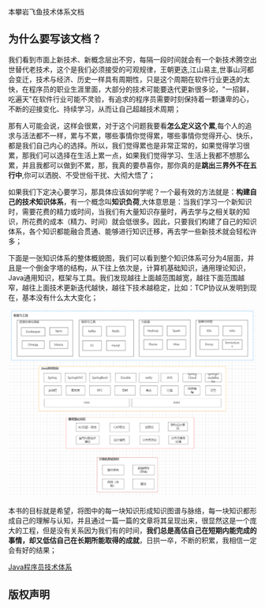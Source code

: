<div color='red' size='6'>本攀岩飞鱼技术体系文档</div>

## 为什么要写该文档？

我们看到市面上新技术、新概念层出不穷，每隔一段时间就会有一个新技术腾空出世替代老技术，这个是我们必须接受的可观规律，王朝更迭,江山易主,世事山河都会变迁，技术与经济、历史一样具有周期性，只是这个周期在软件行业更迭的太快，在程序员的职业生涯里面，大部分的技术可能要迭代更新很多论，"一招鲜，吃遍天"在软件行业可能不灵验，有追求的程序员需要时刻保持着一颗谦卑的心，不断的迎接变化、持续学习，从而让自己超越技术周期；

那有人可能会说，这样会很累，对于这个问题我要看**怎么定义这个累**,每个人的追求与活法都不一样，累与不累，哪些事情你觉得累，哪些事情你觉得开心、快乐，都是我们自己内心的选择。所以，我们觉得累也是非常正常的，如果觉得学习很累，那我们可以选择在生活上累一点，如果我们觉得学习、生活上我都不想那么累，并且我都可以做到不累，那，我真的要恭喜你，那你真的是**跳出三界外不在五行中**,你可以洒脱、不受世俗干扰、大彻大悟了；

如果我们下定决心要学习，那具体应该如何学呢？一个最有效的方法就是：**构建自己的技术知识体系**，有一个概念叫**知识负荷**,大体意思是：当我们学习一个新知识时，需要花费的精力或时间，当我们有大量知识存量时，再去学与之相关联的知识，所花费的成本（精力、时间）就会低很多。因此，只要我们构建了自己的知识体系，各个知识都能融合贯通、能够进行知识迁移，再去学一些新技术就会轻松许多；

下面是一张知识体系的整体概貌图，我们可以看到整个知识体系可分为4层面，并且是一个倒金字塔的结构，从下往上依次是，计算机基础知识，通用理论知识，Java通用知识，框架与工具。我们发现越往上面越范围越宽，越往下面范围越窄，越往上面技术更新迭代越快，越往下技术越稳定，比如：TCP协议从发明到现在，基本没有什么太大变化；

![图 知识体系的整体概貌图](../images/c2e1d4a978f27291cfaeb4bb6d200679ecae759ec206f40031803e3b69534b8e.png)  

本书的目标就是希望，将图中的每一块知识形成知识图谱与脉络，每一块知识都形成自己的理解与认知，并且通过一篇一篇的文章将其呈现出来，很显然这是一个庞大的工程，但是没有关系因为我们有的时间，**我们总是高估自己在短期内能完成的事情，却又低估自己在长期所能取得的成就**，日拱一卒，不断的积累，我相信一定会有好的结果；

[Java程序员技术体系](https://kdocs.cn/l/cvX2fmeKoIaG)

## 版权声明
